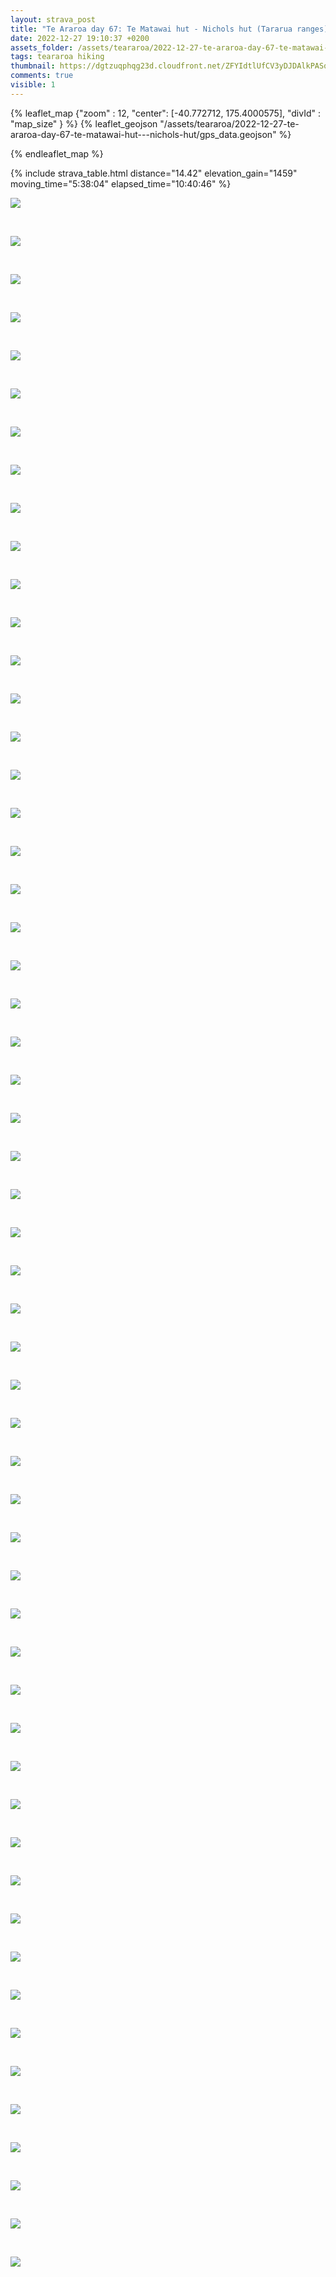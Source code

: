 ```yaml
---
layout: strava_post
title: "Te Araroa day 67: Te Matawai hut - Nichols hut (Tararua ranges)"
date: 2022-12-27 19:10:37 +0200
assets_folder: /assets/teararoa/2022-12-27-te-araroa-day-67-te-matawai-hut---nichols-hut
tags: teararoa hiking
thumbnail: https://dgtzuqphqg23d.cloudfront.net/ZFYIdtlUfCV3yDJDAlkPASqKu_bJxXXyBA0UNeu4hCs-1024x768.jpg
comments: true
visible: 1
---
```



{% leaflet_map {"zoom" : 12,
                  "center": [-40.772712, 175.4000575],
                 "divId" : "map_size" } %}
    {% leaflet_geojson "/assets/teararoa/2022-12-27-te-araroa-day-67-te-matawai-hut---nichols-hut/gps_data.geojson" %}

{% endleaflet_map %}





{% include strava_table.html distance="14.42" elevation_gain="1459" moving_time="5:38:04" elapsed_time="10:40:46" %}

[![](/assets/strava.jpg)](https://www.strava.com/activities/8313335455)


<br />

![](https://dgtzuqphqg23d.cloudfront.net/ZFYIdtlUfCV3yDJDAlkPASqKu_bJxXXyBA0UNeu4hCs-1024x768.jpg)


<br />

![](https://dgtzuqphqg23d.cloudfront.net/oOybJOJh5NSXL30zRtn4afAGOj6OxtPjBcoUO6Gu6qs-1024x768.jpg)


<br />

![](https://dgtzuqphqg23d.cloudfront.net/Jf9laCnGHC2FqmJ-L0N8iViAuQ0YJeF7UcMC9BAjD5Y-1024x768.jpg)


<br />

![](https://dgtzuqphqg23d.cloudfront.net/pmb7V1KrcCF2f3xNf_meEEKRhKJqUjq16LE3VSmC_B8-1024x768.jpg)


<br />

![](https://dgtzuqphqg23d.cloudfront.net/9hYbFAD9liVb8dih_jws-Hl_nDoiFMcUvwT7Kpr0gSU-1024x768.jpg)


<br />

![](https://dgtzuqphqg23d.cloudfront.net/gmAhkIk6MXf2XZOASwl21y1RyFXIdCY0bXgqsgunBA8-1024x768.jpg)


<br />

![](https://dgtzuqphqg23d.cloudfront.net/HkMeKvKaM5uaCn3VWgDcz5TxkXcuqNqjoI_zwg2cyUc-768x1024.jpg)


<br />

![](https://dgtzuqphqg23d.cloudfront.net/CQjPl9gdbw211BvZLvUTq4TzNHnZ25U-KrEeXsCDfH8-768x1024.jpg)


<br />

![](https://dgtzuqphqg23d.cloudfront.net/-_doDyiFVDyCYvV82Cz4aWQEEZd7uxZduQfU5D4qVGs-1024x768.jpg)


<br />

![](https://dgtzuqphqg23d.cloudfront.net/YZLg2Vd91Ge20_8K7KiySH5PnwPkCJpsO_F_PPnlFpU-1024x768.jpg)


<br />

![](https://dgtzuqphqg23d.cloudfront.net/IGansPKzAmTSkb3L2u2aQG3r7dHVV5QHhKAdR7eV7oA-1024x768.jpg)


<br />

![](https://dgtzuqphqg23d.cloudfront.net/NcYuB--inhDgoz44B6FbH75LtkoJFDOaBxA65Oh9_yU-1024x768.jpg)


<br />

![](https://dgtzuqphqg23d.cloudfront.net/4Rcz8SKUExF4xwWPYOkrhNzfIEs6FjcRzygT1naLMBw-1024x768.jpg)


<br />

![](https://dgtzuqphqg23d.cloudfront.net/uekIlsqqq3bxMvprp5IlD9vEZuWCygW6Wc3peiePQEw-1024x768.jpg)


<br />

![](https://dgtzuqphqg23d.cloudfront.net/1yt8obLxHmM3k6AuEvb0jqh60c4PnokpS0XPY5IRg-Q-768x1024.jpg)


<br />

![](https://dgtzuqphqg23d.cloudfront.net/jwM-B0rOuwfQCRUd_5xbN2GlmSmWCXuIQxlCyGcoQ2w-768x1024.jpg)


<br />

![](https://dgtzuqphqg23d.cloudfront.net/MA7C8tIkAonxDXimm_-Z9NZG6jRi4YV4oFzePJ8orLI-1024x768.jpg)


<br />

![](https://dgtzuqphqg23d.cloudfront.net/jWK-bKhynTMtkP8iOvZda0Ykz7NWcdpESpjO76NjYJE-768x1024.jpg)


<br />

![](https://dgtzuqphqg23d.cloudfront.net/CvZ9q9cUjMUr4930PTmJ6ram5PPe8UUfoSrkscBhLpw-1024x768.jpg)


<br />

![](https://dgtzuqphqg23d.cloudfront.net/HObbTbOYwimVjDYw8_AnTz_O-Uw2KuL8vXMosSKRebw-768x1024.jpg)


<br />

![](https://dgtzuqphqg23d.cloudfront.net/_bw19zhcRw59MJUNWGUw-YaIyWSLly9_Qk6gm58vucE-1024x768.jpg)


<br />

![](https://dgtzuqphqg23d.cloudfront.net/Z0zywVltJfvR5SXbtyoTv36HG4EOpTNCXhyShJ4YOEU-1024x768.jpg)


<br />

![](https://dgtzuqphqg23d.cloudfront.net/OPv98CuVSN5NfuLlYxmP11-wy7K4K8fM5mLNAkZh8MY-1024x768.jpg)


<br />

![](https://dgtzuqphqg23d.cloudfront.net/O8DzMm0EFUkNxWOY24fGJYAAa8NZJt29GqDQAq2Ota4-1024x768.jpg)


<br />

![](https://dgtzuqphqg23d.cloudfront.net/4mybGZkNgOqkckH67ipVmCbrH1k2F7H1LMYXTmzcLQU-1024x768.jpg)


<br />

![](https://dgtzuqphqg23d.cloudfront.net/Jc4qZ4Fui_YyEDAkRyK7UiL_vuII4dFz-CdG9s7KXPA-1024x768.jpg)


<br />

![](https://dgtzuqphqg23d.cloudfront.net/qJjU4Gi24T-rP4ysakMB0gsbXAfjxj1WPRJjmsBIalE-1024x768.jpg)


<br />

![](https://dgtzuqphqg23d.cloudfront.net/2ZirQNNbDYUu56iLLYsYMeYnH6JbhF8SEOj9VAUWrQ8-1024x647.jpg)


<br />

![](https://dgtzuqphqg23d.cloudfront.net/mKtNVoXgdW-L1t4pU4fca-VuPSJ9oTQOtGSra71poOQ-768x1024.jpg)


<br />

![](https://dgtzuqphqg23d.cloudfront.net/j_nlAEnlw87kw5RCWARNuzGd6HMhlI_aKerCn4Of-TU-768x1024.jpg)


<br />

![](https://dgtzuqphqg23d.cloudfront.net/vFBqTWj0ju9k64Imy3wkjqBuCbO-BoAiGaljFOEEOcg-768x1024.jpg)


<br />

![](https://dgtzuqphqg23d.cloudfront.net/RI_JCP_Kj5TWrtFOXMVt4XbZYoO5AnWXfrETOiuwEJc-768x1024.jpg)


<br />

![](https://dgtzuqphqg23d.cloudfront.net/yK5eZ1FgppGxCxHOlaitZfd4esy250uJ1L8B-cEgx_k-768x1024.jpg)


<br />

![](https://dgtzuqphqg23d.cloudfront.net/vlrSv6ynChmjr-P3QAPN9ZpXNpn_fTUw8IXZ5FPMCQw-1024x768.jpg)


<br />

![](https://dgtzuqphqg23d.cloudfront.net/ghH5KYnAcftAVPRkiFemFWnhBKYx9eogqixIPh8OrU8-768x1024.jpg)


<br />

![](https://dgtzuqphqg23d.cloudfront.net/pM7fxQ6zye1asaORAuhHV5SvxaVXID0UZbMRjLcayTg-768x1024.jpg)


<br />

![](https://dgtzuqphqg23d.cloudfront.net/urQ6QnB7isDhjvXcgcEmP_1GCZGUFkgF89LaU4V3v6A-768x1024.jpg)


<br />

![](https://dgtzuqphqg23d.cloudfront.net/yGQo_a6diQrbnPOPkd6uVKb-_n3P2yxk2pqW97I0uqM-768x1024.jpg)


<br />

![](https://dgtzuqphqg23d.cloudfront.net/4RKb104pBPQUftlUknEnHseP7ToHUuRb8DmbEQGmhx8-768x1024.jpg)


<br />

![](https://dgtzuqphqg23d.cloudfront.net/OxcsMdiAz2gko9A1y4Cd8OPgaHAmCNGvON7cKPRxMyE-1024x768.jpg)


<br />

![](https://dgtzuqphqg23d.cloudfront.net/0kmQ57Rq5heTEHVWcOWhKF6pUSrI2hn7r7QJxQR39PQ-1024x768.jpg)


<br />

![](https://dgtzuqphqg23d.cloudfront.net/_p8fAEX3ycBnxuesm28mg_lLLaaRABeL-AA66soUcaI-1024x768.jpg)


<br />

![](https://dgtzuqphqg23d.cloudfront.net/AFXkQ-0oD-y6_0HIK6E1vqkSxbhpBtvZn7hELy8-R9o-1024x768.jpg)


<br />

![](https://dgtzuqphqg23d.cloudfront.net/osVp25myNNMFMNSvIXhfNnaNQlRc7_pB_6fDnaS_23Q-1024x768.jpg)


<br />

![](https://dgtzuqphqg23d.cloudfront.net/npDxgjxgv5elo7wJIZgz2kP6Fb4UlcCN1D5ZMnSDyvk-1024x768.jpg)


<br />

![](https://dgtzuqphqg23d.cloudfront.net/LQhzoeo6CCmmzyJdagPYc1k3vNnr0xVKXSls8vbLvNk-1024x768.jpg)


<br />

![](https://dgtzuqphqg23d.cloudfront.net/GFQPkQ2KUN-nsDjEpNk7EC-VST9Oe1llnAulO0Dt6Po-1024x768.jpg)


<br />

![](https://dgtzuqphqg23d.cloudfront.net/i0hkHeSwvlweEBELhJMbxY2flZ6CFar7FhgL_a5sEdQ-1024x768.jpg)


<br />

![](https://dgtzuqphqg23d.cloudfront.net/-gso5Jr54DY3ZrCriwJ1vyEbp2urRjSlbg6oQKT9gh4-1024x768.jpg)


<br />

![](https://dgtzuqphqg23d.cloudfront.net/97SfeWX30I3jZ-zEmgoQc5sxmprjrIn99jmcO0X65aQ-1024x768.jpg)


<br />

![](https://dgtzuqphqg23d.cloudfront.net/3kLiQfXk5lWCSScDtVJWleYAEqRZyDFVKQXjZfaulv8-768x1024.jpg)


<br />

![](https://dgtzuqphqg23d.cloudfront.net/bOmX5k8yWF2X6w0DOn-K5SjWp8B-UpILE6-DdNHWKiY-1024x768.jpg)


<br />

![](https://dgtzuqphqg23d.cloudfront.net/naqlRN0LLD8BFoHmujp1uP4D1L3ieo736dSAuN5zWZE-1024x768.jpg)


<br />

![](https://dgtzuqphqg23d.cloudfront.net/ApZmJr-IjScFOm2apHDN2OMW7jBRpKdks5pYq8OMMS4-1024x768.jpg)
